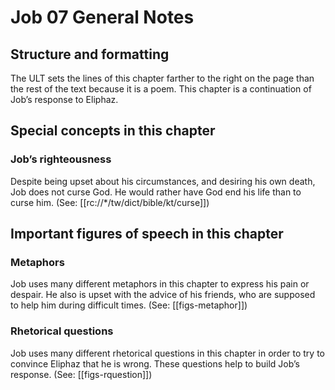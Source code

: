 # Job 07 General Notes
## Structure and formatting

The ULT sets the lines of this chapter farther to the right on the page than the rest of the text because it is a poem. This chapter is a continuation of Job’s response to Eliphaz.

## Special concepts in this chapter

### Job’s righteousness
Despite being upset about his circumstances, and desiring his own death, Job does not curse God. He would rather have God end his life than to curse him. (See: [[rc://*/tw/dict/bible/kt/curse]])

## Important figures of speech in this chapter

### Metaphors
Job uses many different metaphors in this chapter to express his pain or despair. He also is upset with the advice of his friends, who are supposed to help him during difficult times. (See: [[figs-metaphor]])

### Rhetorical questions
Job uses many different rhetorical questions in this chapter in order to try to convince Eliphaz that he is wrong. These questions help to build Job’s response. (See: [[figs-rquestion]])